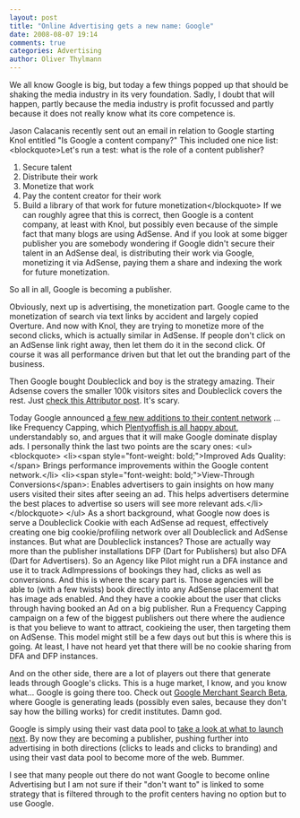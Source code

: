 ```yaml
---
layout: post
title: "Online Advertising gets a new name: Google"
date: 2008-08-07 19:14
comments: true
categories: Advertising
author: Oliver Thylmann
---
```









We all know Google is big, but today a few things popped up that should be shaking the media industry in its very foundation. Sadly, I doubt that will happen, partly because the media industry is profit focussed and partly because it does not really know what its core competence is.

Jason Calacanis recently sent out an email in relation to Google starting Knol entitled &quot;Is Google a content company?&quot; This included one nice list:
&lt;blockquote&gt;Let's run a test: what is the role of a content publisher?

1. Secure talent
2. Distribute their work
3. Monetize that work
4. Pay the content creator for their work
5. Build a library of that work for future monetization&lt;/blockquote&gt;
If we can roughly agree that this is correct, then Google is a content company, at least with Knol, but possibly even because of the simple fact that many blogs are using AdSense. And if you look at some bigger publisher you are somebody wondering if Google didn't secure their talent in an AdSense deal, is distributing their work via Google, monetizing it via AdSense, paying them a share and indexing the work for future monetization.

So all in all, Google is becoming a publisher.

Obviously, next up is advertising, the monetization part. Google came to the monetization of search via text links by accident and largely copied Overture. And now with Knol, they are trying to monetize more of the second clicks, which is actually similar in AdSense. If people don't click on an AdSense link right away, then let them do it in the second click. Of course it was all performance driven but that let out the branding part of the business.

Then Google bought Doubleclick and boy is the strategy amazing. Their Adsense covers the smaller 100k visitors sites and Doubleclick covers the rest. Just [check this Attributor post](http://www.attributor.com/blog/get-your-fair-share-of-the-ad-network-pie/). It's scary.

Today Google announced [a few new additions to their content network](http://googleblog.blogspot.com/2008/08/new-enhancements-on-google-content.html) ... like Frequency Capping, which [Plentyoffish is all happy about](http://plentyoffish.wordpress.com/2008/08/07/googles-to-dominate-display-ads/), understandably so, and argues that it will make Google dominate display ads. I personally think the last two points are the scary ones:
&lt;ul&gt;
&lt;blockquote&gt;
	&lt;li&gt;&lt;span style=&quot;font-weight: bold;&quot;&gt;Improved Ads Quality:&lt;/span&gt; Brings performance improvements within the Google content network.&lt;/li&gt;
	&lt;li&gt;&lt;span style=&quot;font-weight: bold;&quot;&gt;View-Through Conversions&lt;/span&gt;: Enables advertisers to gain insights on how many users visited their sites after seeing an ad. This helps advertisers determine the best places to advertise so users will see more relevant ads.&lt;/li&gt;
&lt;/blockquote&gt;
&lt;/ul&gt;
As a short background, what Google now does is serve a Doubleclick Cookie with each AdSense ad request, effectively creating one big cookie/profiling network over all Doubleclick and AdSense instances. But what are Doubleclick instances? Those are actually way more than the publisher installations DFP (Dart for Publishers) but also DFA (Dart for Advertisers). So an Agency like Pilot might run a DFA instance and use it to track AdImpressions of bookings they had, clicks as well as conversions. And this is where the scary part is. Those agencies will be able to (with a few twists) book directly into any AdSense placement that has image ads enabled. And they have a cookie about the user that clicks through having booked an Ad on a big publisher. Run a Frequency Capping campaign on a few of the biggest publishers out there where the audience is that you believe to want to attract, cookieing the user, then targeting them on AdSense. This model might still be a few days out but this is where this is going. At least, I have not heard yet that there will be no cookie sharing from DFA and DFP instances.

And on the other side, there are a lot of players out there that generate leads through Google's clicks. This is a huge market, I know, and you know what... Google is going there too. Check out [Google Merchant Search Beta](http://www.lorm.de/2008/08/07/google-merchant-search-beta/), where Google is generating leads (possibly even sales, because they don't say how the billing works) for credit institutes. Damn god.

Google is simply using their vast data pool to [take a look at what to launch next](http://weblogs.hitwise.com/us-heather-hopkins/2008/07/google_lively_predictions_goog.html). By now they are becoming a publisher, pushing further into advertising in both directions (clicks to leads and clicks to branding) and using their vast data pool to become more of the web. Bummer.

I see that many people out there do not want Google to become online Advertising but I am not sure if their &quot;don't want to&quot; is linked to some strategy that is filtered through to the profit centers having no option but to use Google.

